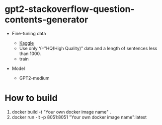 # gpt2-stackoverflow-question-contents-generator

* Fine-tuning data
  * <a href="https://www.kaggle.com/imoore/60k-stack-overflow-questions-with-quality-rate">Kaggle</a> 
  * Use only Y="HQ(High Quality)" data and a length of sentences less than 1000.
  * train 

* Model
  * GPT2-medium


# How to build
1. docker build -t "Your own docker image name" .
2. docker run -it -p 8051:8051 "Your own docker image name":latest
